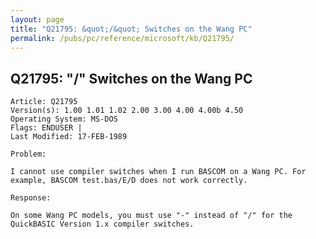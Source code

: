 ```yaml
---
layout: page
title: "Q21795: &quot;/&quot; Switches on the Wang PC"
permalink: /pubs/pc/reference/microsoft/kb/Q21795/
---
```


## Q21795: &quot;/&quot; Switches on the Wang PC

	Article: Q21795
	Version(s): 1.00 1.01 1.02 2.00 3.00 4.00 4.00b 4.50
	Operating System: MS-DOS
	Flags: ENDUSER |
	Last Modified: 17-FEB-1989
	
	Problem:
	
	I cannot use compiler switches when I run BASCOM on a Wang PC. For
	example, BASCOM test.bas/E/D does not work correctly.
	
	Response:
	
	On some Wang PC models, you must use "-" instead of "/" for the
	QuickBASIC Version 1.x compiler switches.
